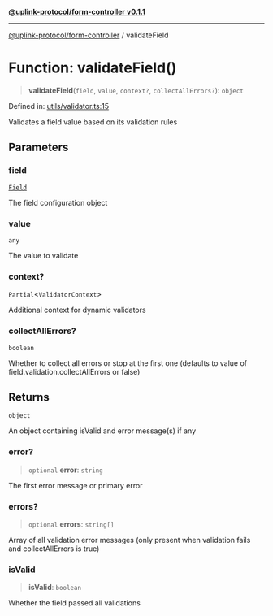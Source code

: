 [**@uplink-protocol/form-controller v0.1.1**](../README.md)

***

[@uplink-protocol/form-controller](../globals.md) / validateField

# Function: validateField()

> **validateField**(`field`, `value`, `context?`, `collectAllErrors?`): `object`

Defined in: [utils/validator.ts:15](https://github.com/jmkcoder/uplink-protocol-form-controller/blob/main/src/utils/validator.ts#L15)

Validates a field value based on its validation rules

## Parameters

### field

[`Field`](../interfaces/Field.md)

The field configuration object

### value

`any`

The value to validate

### context?

`Partial`\<`ValidatorContext`\>

Additional context for dynamic validators

### collectAllErrors?

`boolean`

Whether to collect all errors or stop at the first one (defaults to value of field.validation.collectAllErrors or false)

## Returns

`object`

An object containing isValid and error message(s) if any

### error?

> `optional` **error**: `string`

The first error message or primary error

### errors?

> `optional` **errors**: `string[]`

Array of all validation error messages (only present when validation fails and collectAllErrors is true)

### isValid

> **isValid**: `boolean`

Whether the field passed all validations
